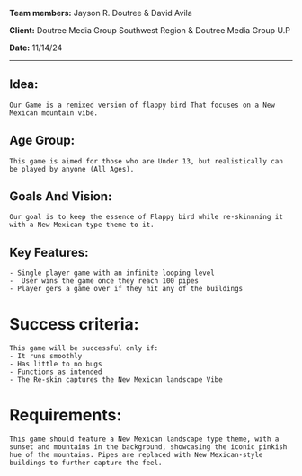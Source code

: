 **Team members:** Jayson R. Doutree & David Avila

**Client:** Doutree Media Group Southwest Region & Doutree Media Group U.P

**Date:** 11/14/24

---

## Idea: 
    Our Game is a remixed version of flappy bird That focuses on a New Mexican mountain vibe. 

## Age Group: 
    This game is aimed for those who are Under 13, but realistically can be played by anyone (All Ages).

## Goals And Vision:
    Our goal is to keep the essence of Flappy bird while re-skinnning it with a New Mexican type theme to it. 

## Key Features:
    - Single player game with an infinite looping level
    -  User wins the game once they reach 100 pipes
    - Player gers a game over if they hit any of the buildings

# Success criteria:
    This game will be successful only if:
    - It runs smoothly
    - Has little to no bugs
    - Functions as intended
    - The Re-skin captures the New Mexican landscape Vibe

# Requirements:
    This game should feature a New Mexican landscape type theme, with a sunset and mountains in the background, showcasing the iconic pinkish hue of the mountains. Pipes are replaced with New Mexican-style buildings to further capture the feel.